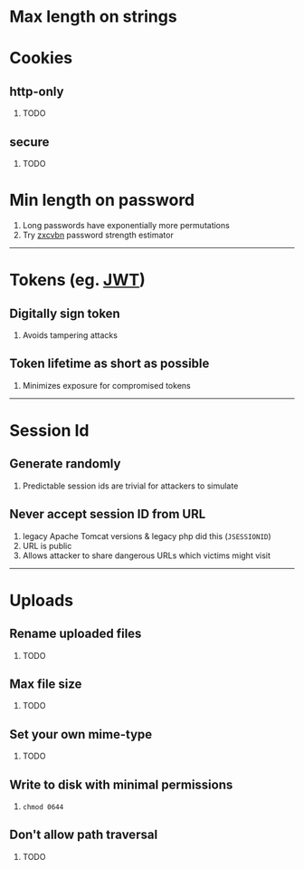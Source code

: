 

# Max length on strings

# Cookies

## http-only
1. TODO

## secure
1. TODO


# Min length on password
1. Long passwords have exponentially more permutations
1. Try [zxcvbn](https://github.com/dropbox/zxcvbn) password strength estimator


--------
# Tokens (eg. [JWT](TODO))

## Digitally sign token
1. Avoids tampering attacks


## Token lifetime as short as possible
1. Minimizes exposure for compromised tokens


--------
# Session Id

## Generate randomly
1. Predictable session ids are trivial for attackers to simulate

## Never accept session ID from URL
1. legacy Apache Tomcat versions & legacy php did this (`JSESSIONID`)
1. URL is public
1. Allows attacker to share dangerous URLs which victims might visit


--------
# Uploads

## Rename uploaded files
1. TODO

## Max file size
1. TODO

## Set your own mime-type
1. TODO

## Write to disk with minimal permissions
1. `chmod 0644`

## Don't allow path traversal
1. TODO
